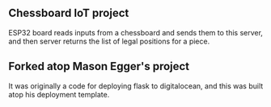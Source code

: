 ## Chessboard IoT project

ESP32 board reads inputs from a chessboard and sends them to this server, and then server returns the list of legal positions for a piece.


## Forked atop Mason Egger's project

It was originally a code for deploying flask to digitalocean, and this was built atop his deployment template. 